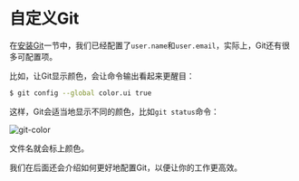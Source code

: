 # 自定义Git

在[安装Git](https://www.liaoxuefeng.com/wiki/0013739516305929606dd18361248578c67b8067c8c017b000/00137396287703354d8c6c01c904c7d9ff056ae23da865a000)一节中，我们已经配置了`user.name`和`user.email`，实际上，Git还有很多可配置项。

比如，让Git显示颜色，会让命令输出看起来更醒目：

```bash
$ git config --global color.ui true
```

这样，Git会适当地显示不同的颜色，比如`git status`命令：

![](https://cdn.liaoxuefeng.com/cdn/files/attachments/0013849265828833012fe6261a54c5794959d6c1883590b000/0 "git-color")

文件名就会标上颜色。

我们在后面还会介绍如何更好地配置Git，以便让你的工作更高效。
